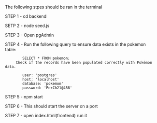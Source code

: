The following stpes should be ran in the terminal

STEP 1 - cd backend

SETP 2 - node seed.js

STEP 3 - Open pgAdmin 

STEP 4 - Run the following query to ensure data exists in the pokemon table:

            SELECT * FROM pokemon;
         Check if the records have been populated correctly with Pokémon data.

            user: 'postgres'
            host: 'localhost'
            database: 'pokemon'
            password: 'PerCh21@458'

STEP 5 - npm start

STEP 6 - This should start the server on a port

STEP 7 - open index.html(frontend) run it
